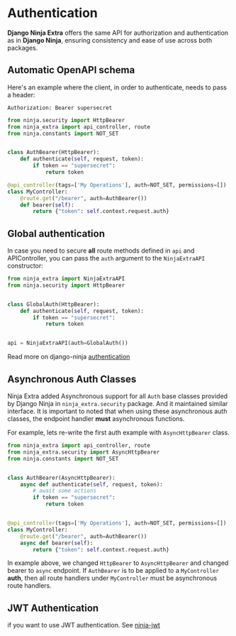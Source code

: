 # **Authentication**

**Django Ninja Extra** offers the same API for authorization and authentication as in **Django Ninja**, ensuring consistency and ease of use across both packages.

## **Automatic OpenAPI schema**

Here's an example where the client, in order to authenticate, needs to pass a header:

`Authorization: Bearer supersecret`

```Python
from ninja.security import HttpBearer
from ninja_extra import api_controller, route
from ninja.constants import NOT_SET


class AuthBearer(HttpBearer):
    def authenticate(self, request, token):
        if token == "supersecret":
            return token

@api_controller(tags=['My Operations'], auth=NOT_SET, permissions=[])
class MyController:
    @route.get("/bearer", auth=AuthBearer())
    def bearer(self):
        return {"token": self.context.request.auth}

```

## **Global authentication** 

In case you need to secure **all** route methods defined in `api` and APIController, you can pass the `auth` argument to the `NinjaExtraAPI` constructor:


```Python
from ninja_extra import NinjaExtraAPI
from ninja.security import HttpBearer


class GlobalAuth(HttpBearer):
    def authenticate(self, request, token):
        if token == "supersecret":
            return token


api = NinjaExtraAPI(auth=GlobalAuth())

```
Read more on django-ninja [authentication](https://django-ninja.rest-framework.com/tutorial/authentication/)

## Asynchronous Auth Classes

Ninja Extra added Asynchronous support for all `Auth` base classes provided by Django Ninja in `ninja_extra.security` package.
And it maintained similar interface. It is important to noted that when using these asynchronous auth classes, the endpoint handler 
**must** asynchronous functions.

For example, lets re-write the first auth example with `AsyncHttpBearer` class.

```Python
from ninja_extra import api_controller, route
from ninja_extra.security import AsyncHttpBearer
from ninja.constants import NOT_SET


class AuthBearer(AsyncHttpBearer):
    async def authenticate(self, request, token):
        # await some actions
        if token == "supersecret":
            return token


@api_controller(tags=['My Operations'], auth=NOT_SET, permissions=[])
class MyController:
    @route.get("/bearer", auth=AuthBearer())
    async def bearer(self):
        return {"token": self.context.request.auth}

```
In example above, we changed `HttpBearer` to `AsyncHttpBearer` and changed bearer to `async` endpoint. 
If `AuthBearer` is to be applied to a `MyController` **auth**, then all route handlers under `MyController` must be asynchronous route handlers.


## **JWT Authentication**
if you want to use JWT authentication. See [ninja-jwt](https://pypi.org/project/django-ninja-jwt/)
